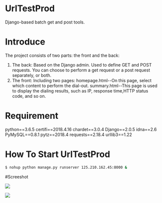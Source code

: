 

# UrlTestProd

Django-based batch get and post tools.

# Introduce

The project consists of two parts: the front and the back: 

1. The back:
	Based on the Django admin. 
	Used to define GET and POST requests.
	You can choose to perform a get request or a post request separately, or both.
2. The front:
	Including two pages:
	homepage.html--On this page, select which content to perform the dial-out.
	summary.html--This page is used to display the dialing results, such as IP, response time,HTTP status code, and so on.

# Requirement

python==3.6.5
certifi==2018.4.16
chardet==3.0.4
Django==2.0.5
idna==2.6
PyMySQL==0.8.1
pytz==2018.4
requests==2.18.4
urllib3==1.22

# How To Start UrlTestProd
  
```bash
$ nohup python manage.py runserver 125.210.162.45:8000 &
```

#Screeshot

![](http://s2.postimg.org/728c1wy4p/Screenshot_5.png)

![](http://s30.postimg.org/fflxcv9ld/Screenshot_6.png)
